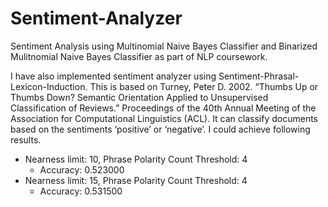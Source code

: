 # Sentiment-Analyzer

Sentiment Analysis using Multinomial Naive Bayes Classifier and Binarized Mulitnomial Naive Bayes Classifier as part of NLP coursework. 

I have also implemented sentiment analyzer using Sentiment-Phrasal-Lexicon-Induction.
This is based on Turney, Peter D. 2002. “Thumbs Up or Thumbs Down? Semantic Orientation Applied to Unsupervised Classification of Reviews.” Proceedings of the 40th Annual Meeting of the Association for Computational Linguistics (ACL).
It can classify documents based on the sentiments ‘positive’ or ‘negative’. I could achieve following results.

* Nearness limit: 10, Phrase Polarity Count Threshold: 4
    * Accuracy: 0.523000
* Nearness limit: 15, Phrase Polarity Count Threshold: 4
    * Accuracy: 0.531500
